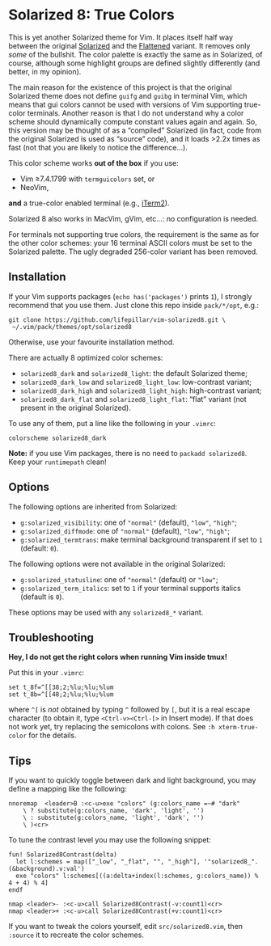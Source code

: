 # Solarized 8: True Colors

This is yet another Solarized theme for Vim. It places itself half way between
the original [Solarized](https://github.com/altercation/vim-colors-solarized)
and the [Flattened](https://github.com/romainl/flattened) variant. It
removes only *some* of the bullshit. The color palette is exactly the same as
in Solarized, of course, although some highlight groups are defined slightly
differently (and better, in my opinion).

The main reason for the existence of this project is that the original Solarized
theme does not define `guifg` and `guibg` in terminal Vim, which means that gui
colors cannot be used with versions of Vim supporting true-color terminals.
Another reason is that I do not understand why a color scheme should dynamically
compute constant values again and again. So, this version may be thought of as
a “compiled” Solarized (in fact, code from the original Solarized is used as
“source” code), and it loads >2.2x times as fast (not that you are likely to
notice the difference…).

This color scheme works **out of the box** if you use:

- Vim ≥7.4.1799 with `termguicolors` set, or
- NeoVim,

**and** a true-color enabled terminal (e.g., [iTerm2](https://www.iterm2.com)).

Solarized 8 also works in MacVim, gVim, etc…: no configuration is needed.

For terminals not supporting true colors, the requirement is the same as for the
other color schemes: your 16 terminal ASCII colors must be set to the Solarized
palette. The ugly degraded 256-color variant has been removed.


## Installation

If your Vim supports packages (`echo has('packages')` prints `1`), I strongly
recommend that you use them. Just clone this repo inside `pack/*/opt`, e.g.:

    git clone https://github.com/lifepillar/vim-solarized8.git \
     ~/.vim/pack/themes/opt/solarized8

Otherwise, use your favourite installation method.

There are actually 8 optimized color schemes:

- `solarized8_dark` and `solarized8_light`: the default Solarized theme;
- `solarized8_dark_low` and `solarized8_light_low`: low-contrast variant;
- `solarized8_dark_high` and `solarized8_light_high`: high-contrast variant;
- `solarized8_dark_flat` and `solarized8_light_flat`: “flat” variant (not
  present in the original Solarized).

To use any of them, put a line like the following in your `.vimrc`:

    colorscheme solarized8_dark

**Note:** if you use Vim packages, there is no need to `packadd solarized8`.
Keep your `runtimepath` clean!


## Options

The following options are inherited from Solarized:

- `g:solarized_visibility`: one of `"normal"` (default), `"low"`, `"high"`;
- `g:solarized_diffmode`: one of `"normal"` (default), `"low"`, `"high"`;
- `g:solarized_termtrans`: make terminal background transparent if set to `1`
  (default: `0`).

The following options were not available in the original Solarized:

- `g:solarized_statusline`: one of `"normal"` (default) or `"low"`;
- `g:solarized_term_italics`: set to `1` if your terminal supports italics
  (default is `0`).

These options may be used with any `solarized8_*` variant.


## Troubleshooting

**Hey, I do not get the right colors when running Vim inside tmux!**

Put this in your `.vimrc`:

```
set t_8f=^[[38;2;%lu;%lu;%lum
set t_8b=^[[48;2;%lu;%lu;%lum
```

where `^[` is *not* obtained by typing `^` followed by `[`, but it is a real
escape character (to obtain it, type `<Ctrl-v><Ctrl-[>` in Insert mode). If that
does not work yet, try replacing the semicolons with colons. See `:h
xterm-true-color` for the details.

## Tips

If you want to quickly toggle between dark and light background, you may define
a mapping like the following:

```
nnoremap  <leader>B :<c-u>exe "colors" (g:colors_name =~# "dark"
    \ ? substitute(g:colors_name, 'dark', 'light', '')
    \ : substitute(g:colors_name, 'light', 'dark', '')
    \ )<cr>
```

To tune the contrast level you may use the following snippet:

```
fun! Solarized8Contrast(delta)
  let l:schemes = map(["_low", "_flat", "", "_high"], '"solarized8_".(&background).v:val')
  exe "colors" l:schemes[((a:delta+index(l:schemes, g:colors_name)) % 4 + 4) % 4]
endf

nmap <leader>- :<c-u>call Solarized8Contrast(-v:count1)<cr>
nmap <leader>+ :<c-u>call Solarized8Contrast(+v:count1)<cr>
```

If you want to tweak the colors yourself, edit `src/solarized8.vim`, then `:source`
it to recreate the color schemes.

